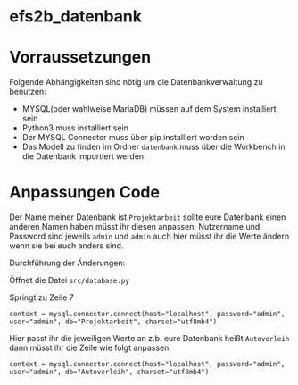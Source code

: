 # efs2b_datenbank

# Vorraussetzungen

Folgende Abhängigkeiten sind nötig um die Datenbankverwaltung zu benutzen:

- MYSQL(oder wahlweise MariaDB) müssen auf dem System installiert sein
- Python3 muss installiert sein
- Der MYSQL Connector muss über pip installiert worden sein
- Das Modell zu finden im Ordner `datenbank` muss über die Workbench in die Datenbank importiert werden

# Anpassungen Code

Der Name meiner Datenbank ist `Projektarbeit` sollte eure Datenbank einen anderen Namen haben müsst ihr diesen anpassen.
Nutzername und Password sind jeweils `admin` und `admin` auch hier müsst ihr die Werte ändern wenn sie bei euch anders sind.

Durchführung der Änderungen:

Öffnet die Datei `src/database.py`

Springt zu Zeile 7
```
context = mysql.connector.connect(host="localhost", password="admin", user="admin", db="Projektarbeit", charset="utf8mb4")
```

Hier passt ihr die jeweiligen Werte an  z.b. eure Datenbank heißt `Autoverleih` dann müsst ihr die Zeile wie folgt anpassen:
```
context = mysql.connector.connect(host="localhost", password="admin", user="admin", db="Autoverleih", charset="utf8mb4")
```
